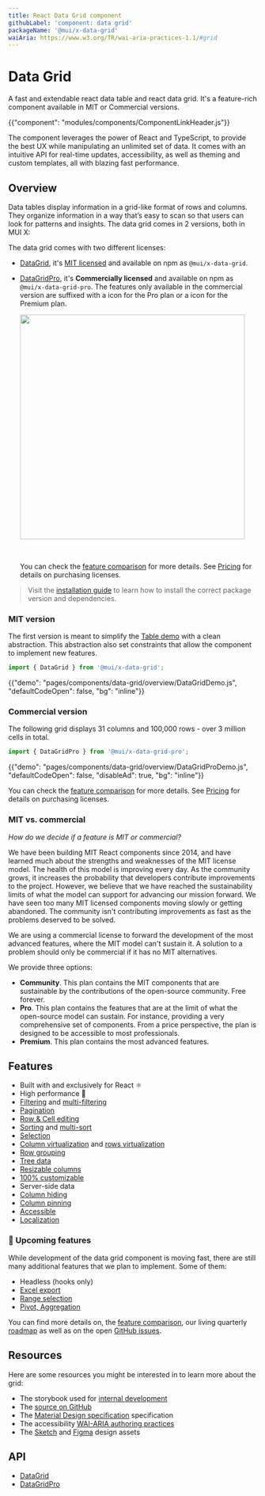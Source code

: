 ```yaml
---
title: React Data Grid component
githubLabel: 'component: data grid'
packageName: '@mui/x-data-grid'
waiAria: https://www.w3.org/TR/wai-aria-practices-1.1/#grid
---
```


# Data Grid

<p class="description">A fast and extendable react data table and react data grid. It's a feature-rich component available in MIT or Commercial versions.</p>

{{"component": "modules/components/ComponentLinkHeader.js"}}

The component leverages the power of React and TypeScript, to provide the best UX while manipulating an unlimited set of data. It comes with an intuitive API for real-time updates, accessibility, as well as theming and custom templates, all with blazing fast performance.

## Overview

Data tables display information in a grid-like format of rows and columns. They organize information in a way that’s easy to scan so that users can look for patterns and insights. The data grid comes in 2 versions, both in MUI X:

The data grid comes with two different licenses:

- [DataGrid](/api/data-grid/data-grid/), it's [MIT licensed](https://tldrlegal.com/license/mit-license) and available on npm as `@mui/x-data-grid`.
- [DataGridPro](/api/data-grid/data-grid-pro/), it's **Commercially licensed** and available on npm as `@mui/x-data-grid-pro`.
  The features only available in the commercial version are suffixed with a <span class="plan-pro"></span> icon for the Pro plan or a <span class="plan-premium"></span> icon for the Premium plan.

  <img src="/static/x/header-icon.png" style="width: 454px; margin-bottom: 2rem;" alt="">

  You can check the [feature comparison](/components/data-grid/getting-started/#feature-comparison) for more details.
  See [Pricing](https://mui.com/store/items/material-ui-pro/) for details on purchasing licenses.

> Visit the [installation guide](/components/data-grid/getting-started/#installation) to learn how to install the correct package version and dependencies.

### MIT version

The first version is meant to simplify the [Table demo](/components/tables/#sorting-amp-selecting) with a clean abstraction.
This abstraction also set constraints that allow the component to implement new features.

```js
import { DataGrid } from '@mui/x-data-grid';
```

{{"demo": "pages/components/data-grid/overview/DataGridDemo.js", "defaultCodeOpen": false, "bg": "inline"}}

### Commercial version [<span class="plan-pro"></span>](https://mui.com/store/items/material-ui-pro/)

The following grid displays 31 columns and 100,000 rows - over 3 million cells in total.

```js
import { DataGridPro } from '@mui/x-data-grid-pro';
```

{{"demo": "pages/components/data-grid/overview/DataGridProDemo.js", "defaultCodeOpen": false, "disableAd": true, "bg": "inline"}}

You can check the [feature comparison](/components/data-grid/getting-started/#feature-comparison) for more details.
See [Pricing](https://mui.com/store/items/material-ui-pro/) for details on purchasing licenses.

### MIT vs. commercial

_How do we decide if a feature is MIT or commercial?_

We have been building MIT React components since 2014,
and have learned much about the strengths and weaknesses of the MIT license model.
The health of this model is improving every day. As the community grows, it increases the probability that developers contribute improvements to the project.
However, we believe that we have reached the sustainability limits of what the model can support for advancing our mission forward. We have seen too many MIT licensed components moving slowly or getting abandoned. The community isn't contributing improvements as fast as the problems deserved to be solved.

We are using a commercial license to forward the development of the most advanced features, where the MIT model can't sustain it.
A solution to a problem should only be commercial if it has no MIT alternatives.

We provide three options:

- **Community**. This plan contains the MIT components that are sustainable by the contributions of the open-source community. Free forever.
- **Pro**. This plan contains the features that are at the limit of what the open-source model can sustain. For instance, providing a very comprehensive set of components. From a price perspective, the plan is designed to be accessible to most professionals.
- **Premium**. This plan contains the most advanced features.

## Features

- Built with and exclusively for React ⚛️
- High performance 🚀
- [Filtering](/components/data-grid/filtering/) and [multi-filtering](/components/data-grid/filtering/#single-and-multi-filtering) <span class="plan-pro"></span>
- [Pagination](/components/data-grid/pagination/)
- [Row & Cell editing](/components/data-grid/editing/)
- [Sorting](/components/data-grid/sorting) and [multi-sort](/components/data-grid/sorting/#multi-column-sorting) <span class="plan-pro"></span>
- [Selection](/components/data-grid/selection/)
- [Column virtualization](/components/data-grid/virtualization/#column-virtualization) and [rows virtualization](/components/data-grid/virtualization/#row-virtualization) <span class="plan-pro"></span>
- [Row grouping](/components/data-grid/group-pivot/#row-grouping) <span class="plan-pro"></span>
- [Tree data](/components/data-grid/group-pivot/#tree-data) <span class="plan-pro"></span>
- [Resizable columns](/components/data-grid/columns/#column-resizing) <span class="plan-pro"></span>
- [100% customizable](/components/data-grid/style/)
- Server-side data
- [Column hiding](/components/data-grid/columns/#hiding)
- [Column pinning](/components/data-grid/columns/#column-pinning) <span class="pro"></span>
- [Accessible](/components/data-grid/accessibility/)
- [Localization](/components/data-grid/localization/)

### 🚧 Upcoming features

While development of the data grid component is moving fast, there are still many additional features that we plan to implement. Some of them:

- Headless (hooks only)
- [Excel export](/components/data-grid/export/) <span class="plan-premium"></span>
- [Range selection](/components/data-grid/selection/#range-selection) <span class="plan-premium"></span>
- [Pivot, Aggregation](/components/data-grid/group-pivot/) <span class="plan-premium"></span>

You can find more details on, the [feature comparison](/components/data-grid/getting-started/#feature-comparison), our living quarterly [roadmap](https://github.com/mui-org/material-ui-x/projects/1) as well as on the open [GitHub issues](https://github.com/mui-org/material-ui-x/issues?q=is%3Aopen+label%3A%22component%3A+DataGrid%22+label%3Aenhancement).

## Resources

Here are some resources you might be interested in to learn more about the grid:

- The storybook used for [internal development](https://material-ui-x.netlify.app/storybook/)
- The [source on GitHub](https://github.com/mui-org/material-ui-x/tree/master/packages/grid)
- The [Material Design specification](https://material.io/design/components/data-tables.html) specification
- The accessibility [WAI-ARIA authoring practices](https://www.w3.org/TR/wai-aria-practices/#grid)
- The [Sketch](https://mui.com/store/items/sketch-react/) and [Figma](https://mui.com/store/items/figma-react/) design assets

## API

- [DataGrid](/api/data-grid/data-grid/)
- [DataGridPro](/api/data-grid/data-grid-pro/)
